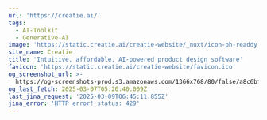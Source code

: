 ```yaml
---
url: 'https://creatie.ai/'
tags:
  - AI-Toolkit
  - Generative-AI
image: 'https://static.creatie.ai/creatie-website/_nuxt/icon-ph-readdy.dYZwGa4B.svg'
site_name: Creatie
title: 'Intuitive, affordable, AI-powered product design software'
favicon: 'https://static.creatie.ai/creatie-website/favicon.ico'
og_screenshot_url: >-
  https://og-screenshots-prod.s3.amazonaws.com/1366x768/80/false/a8c6bfdc4fe583a8ac584cd647cef75572b07e82fff4b1188bef9e5dcccc084b.jpeg
og_last_fetch: 2025-03-07T05:20:40.009Z
last_jina_request: '2025-03-09T06:45:11.855Z'
jina_error: 'HTTP error! status: 429'
---
```


